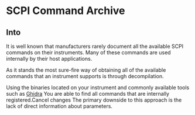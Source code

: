 # SCPI Command Archive

## Into

It is well known that manufacturers rarely document all the available SCPI commands on their instruments. Many of these commands are used internally by their host applications.

As it stands the most sure-fire way of obtaining all of the available commands that an instrument supports is through decompilation.

Using the binaries located on your instrument and commonly available tools such as [Ghidra](https://ghidra-sre.org/) You are able to find all commands that are internally registered.Cancel changes
The primary downside to this approach is the lack of direct information about parameters.
